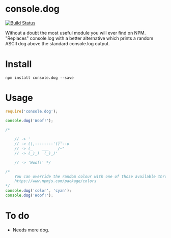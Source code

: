 console.dog
===========

[![Build Status](https://travis-ci.org/leemm/console.dog.svg?branch=master)](https://travis-ci.org/leemm/console.dog)

Without a doubt the most useful module you will ever find on NPM.
"Replaces" console.log with a better alternative which prints a random ASCII dog above the standard console.log output.

# Install

```
npm install console.dog --save
```

# Usage

```javascript
require('console.dog');

console.dog('Woof!');

/*
    
    // -> '            __
    // -> (\,--------'()'--o
    // -> (_    ___    /~"
    // -> (_)_)  (_)_)'

    // -> 'Woof!' */

/*
    You can override the random colour with one of those available through the 'colors' module using 'color'.
    https://www.npmjs.com/package/colors
*/
console.dog('color', 'cyan');
console.dog('Woof!');

```

# To do

* Needs more dog.
